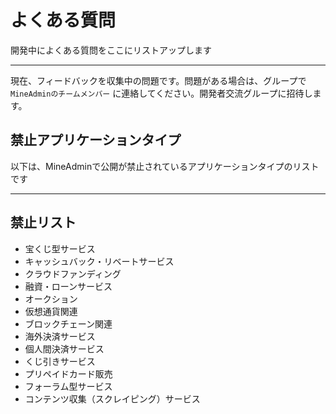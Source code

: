 # よくある質問

開発中によくある質問をここにリストアップします

---

現在、フィードバックを収集中の問題です。問題がある場合は、グループで `MineAdminのチームメンバー` に連絡してください。開発者交流グループに招待します。

## 禁止アプリケーションタイプ

以下は、MineAdminで公開が禁止されているアプリケーションタイプのリストです

---

## 禁止リスト

- 宝くじ型サービス
- キャッシュバック・リベートサービス
- クラウドファンディング
- 融資・ローンサービス
- オークション
- 仮想通貨関連
- ブロックチェーン関連
- 海外決済サービス
- 個人間決済サービス
- くじ引きサービス
- プリペイドカード販売
- フォーラム型サービス
- コンテンツ収集（スクレイピング）サービス